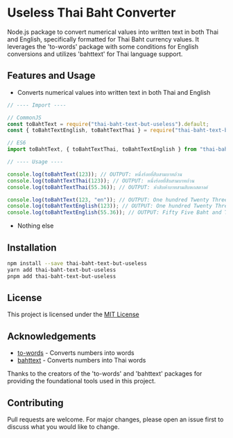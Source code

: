 # Useless Thai Baht Converter

Node.js package to convert numerical values into written text in both Thai and English, specifically formatted for Thai Baht currency values. It leverages the 'to-words' package with some conditions for English conversions and utilizes 'bahttext' for Thai language support.

## Features and Usage

- Converts numerical values into written text in both Thai and English

```ts
// ---- Import ----

// CommonJS
const toBahtText = require("thai-baht-text-but-useless").default;
const { toBahtTextEnglish, toBahtTextThai } = require("thai-baht-text-but-useless");

// ES6
import toBahtText, { toBahtTextThai, toBahtTextEnglish } from "thai-baht-text-but-useless";

// ---- Usage ----

console.log(toBahtText(123)); // OUTPUT: หนึ่งร้อยยี่สิบสามบาทถ้วน
console.log(toBahtTextThai(123)); // OUTPUT: หนึ่งร้อยยี่สิบสามบาทถ้วน
console.log(toBahtTextThai(55.36)); // OUTPUT: ห้าสิบห้าบาทสามสิบหกสตางค์

console.log(toBahtText(123, "en")); // OUTPUT: One hundred Twenty Three Baht Only
console.log(toBahtTextEnglish(123)); // OUTPUT: One hundred Twenty Three Baht Only
console.log(toBahtTextEnglish(55.36)); // OUTPUT: Fifty Five Baht and Thirty Six Satang
```

- Nothing else

## Installation

```bash
npm install --save thai-baht-text-but-useless
yarn add thai-baht-text-but-useless
pnpm add thai-baht-text-but-useless
```

## License

This project is licensed under the [MIT License](LICENSE)

## Acknowledgements

- [to-words](https://www.npmjs.com/package/to-words) - Converts numbers into words
- [bahttext](https://www.npmjs.com/package/bahttext) - Converts numbers into Thai words

Thanks to the creators of the 'to-words' and 'bahttext' packages for providing the foundational tools used in this project.

## Contributing

Pull requests are welcome. For major changes, please open an issue first to discuss what you would like to change.

